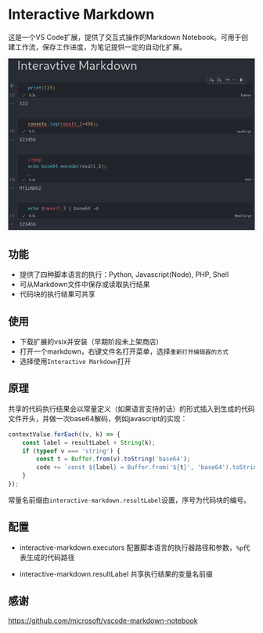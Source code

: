 # Interactive Markdown

这是一个VS Code扩展，提供了交互式操作的Markdown Notebook。可用于创建工作流，保存工作进度，为笔记提供一定的自动化扩展。

![example](example/example.png)

## 功能

- 提供了四种脚本语言的执行：Python, Javascript(Node), PHP, Shell
- 可从Markdown文件中保存或读取执行结果
- 代码块的执行结果可共享

## 使用

- 下载扩展的vsix并安装（早期阶段未上架商店）
- 打开一个markdown，右键文件名打开菜单，选择`重新打开编辑器的方式`
- 选择使用`Interactive Markdown`打开

## 原理

共享的代码执行结果会以常量定义（如果语言支持的话）的形式插入到生成的代码文件开头，并做一次base64解码，例如javascript的实现：
```js
contextValue.forEach((v, k) => {
    const label = resultLabel + String(k);
    if (typeof v === 'string') {
        const t = Buffer.from(v).toString('base64');
        code += `const ${label} = Buffer.from('${t}', 'base64').toString();\n`;
    }
});
```

常量名前缀由`interactive-markdown.resultLabel`设置，序号为代码块的编号。

## 配置

- interactive-markdown.executors
配置脚本语言的执行器路径和参数，`%p`代表生成的代码路径

- interactive-markdown.resultLabel
共享执行结果的变量名前缀

## 感谢

https://github.com/microsoft/vscode-markdown-notebook
